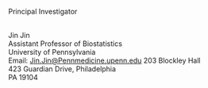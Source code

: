 Principal Investigator <br /><br />

Jin Jin <br />
Assistant Professor of Biostatistics <br />
University of Pennsylvania <br />
Email: <a href = "mailto: Jin.Jin@Pennmedicine.upenn.edu">Jin.Jin@Pennmedicine.upenn.edu</a>
203 Blockley Hall <br />
423 Guardian Drive, Philadelphia <br />
PA 19104 <br />
